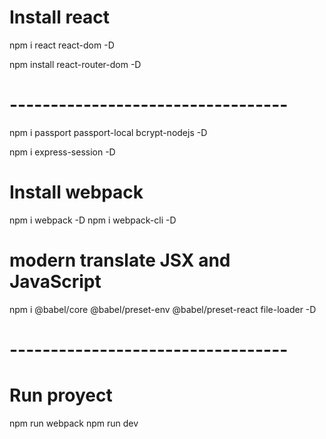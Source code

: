 # Install react
npm i react react-dom -D

npm install react-router-dom -D

# ----------------------------------

npm i passport passport-local bcrypt-nodejs -D

npm i express-session -D

# Install webpack
npm i webpack -D
npm i webpack-cli -D

# modern translate JSX and JavaScript 
npm i @babel/core @babel/preset-env @babel/preset-react file-loader -D


# ----------------------------------
# Run proyect
npm run webpack
npm run dev

